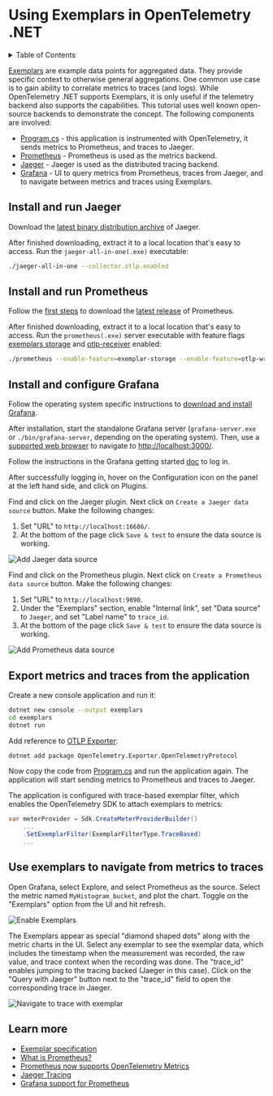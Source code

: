 # Using Exemplars in OpenTelemetry .NET

<!-- markdownlint-disable MD033 -->
<details>
<summary>Table of Contents</summary>

* [Install and run Jaeger](#install-and-run-jaeger)
* [Install and run Prometheus](#install-and-run-prometheus)
* [Install and configure Grafana](#install-and-configure-grafana)
* [Export metrics and traces from the
  application](#export-metrics-and-traces-from-the-application)
* [Use exemplars to navigate from metrics to
  traces](#use-exemplars-to-navigate-from-metrics-to-traces)
* [Learn more](#learn-more)

</details>
<!-- markdownlint-enable MD033 -->

[Exemplars](../customizing-the-sdk/README.md#exemplars) are example data points
for aggregated data. They provide specific context to otherwise general
aggregations. One common use case is to gain ability to correlate metrics to
traces (and logs). While OpenTelemetry .NET supports Exemplars, it is only
useful if the telemetry backend also supports the capabilities. This tutorial
uses well known open-source backends to demonstrate the concept. The following
components are involved:

* [Program.cs](./Program.cs) - this application is instrumented with
  OpenTelemetry, it sends metrics to Prometheus, and traces to Jaeger.
* [Prometheus](#install-and-run-prometheus) - Prometheus is used as the metrics
  backend.
* [Jaeger](#install-and-run-jaeger) - Jaeger is used as the distributed tracing
  backend.
* [Grafana](#install-and-configure-grafana) - UI to query metrics from
  Prometheus, traces from Jaeger, and to navigate between metrics and traces
  using Exemplars.

## Install and run Jaeger

Download the [latest binary distribution
archive](https://www.jaegertracing.io/download/) of Jaeger.

After finished downloading, extract it to a local location that's easy to
access. Run the `jaeger-all-in-one(.exe)` executable:

```sh
./jaeger-all-in-one --collector.otlp.enabled
```

## Install and run Prometheus

Follow the [first steps](https://prometheus.io/docs/introduction/first_steps/)
to download the [latest release](https://prometheus.io/download/) of Prometheus.

After finished downloading, extract it to a local location that's easy to
access. Run the `prometheus(.exe)` server executable with feature flags
[exemplars
storage](https://prometheus.io/docs/prometheus/latest/feature_flags/#exemplars-storage)
and
[otlp-receiver](https://prometheus.io/docs/prometheus/latest/feature_flags/#otlp-receiver)
enabled:

```sh
./prometheus --enable-feature=exemplar-storage --enable-feature=otlp-write-receiver
```

## Install and configure Grafana

Follow the operating system specific instructions to [download and install
Grafana](https://grafana.com/docs/grafana/latest/setup-grafana/installation/#supported-operating-systems).

After installation, start the standalone Grafana server (`grafana-server.exe` or
`./bin/grafana-server`, depending on the operating system). Then, use a
[supported web
browser](https://grafana.com/docs/grafana/latest/setup-grafana/installation/#supported-web-browsers)
to navigate to [http://localhost:3000/](http://localhost:3000/).

Follow the instructions in the Grafana getting started
[doc](https://grafana.com/docs/grafana/latest/getting-started/getting-started/#step-2-log-in)
to log in.

After successfully logging in, hover on the Configuration icon
on the panel at the left hand side, and click on Plugins.

Find and click on the Jaeger plugin. Next click on `Create a Jaeger data source`
button. Make the following changes:

1. Set "URL" to `http://localhost:16686/`.
2. At the bottom of the page click `Save & test` to ensure the data source is
   working.

![Add Jaeger data
source](https://github.com/open-telemetry/opentelemetry-dotnet/assets/17327289/8356dc1d-dad2-4c82-9936-9a84b51d12fa)

Find and click on the Prometheus plugin. Next click on
`Create a Prometheus data source` button. Make the following changes:

1. Set "URL" to `http://localhost:9090`.
2. Under the "Exemplars" section, enable "Internal link", set "Data source" to
   `Jaeger`, and set "Label name" to `trace_id`.
3. At the bottom of the page click `Save & test` to ensure the data source is
   working.

![Add Prometheus data
source](https://github.com/open-telemetry/opentelemetry-dotnet/assets/17327289/a137c4ac-dfd7-4d24-8811-208f66e67e37)

## Export metrics and traces from the application

Create a new console application and run it:

```sh
dotnet new console --output exemplars
cd exemplars
dotnet run
```

Add reference to [OTLP
Exporter](../../../src/OpenTelemetry.Exporter.OpenTelemetryProtocol/README.md):

```sh
dotnet add package OpenTelemetry.Exporter.OpenTelemetryProtocol
```

Now copy the code from [Program.cs](./Program.cs) and run the application again.
The application will start sending metrics to Prometheus and traces to Jaeger.

The application is configured with trace-based exemplar filter, which enables
the OpenTelemetry SDK to attach exemplars to metrics:

```csharp
var meterProvider = Sdk.CreateMeterProviderBuilder()
    ...
    .SetExemplarFilter(ExemplarFilterType.TraceBased)
    ...
```

## Use exemplars to navigate from metrics to traces

Open Grafana, select Explore, and select Prometheus as the source. Select the
metric named `MyHistogram_bucket`, and plot the chart. Toggle on the "Exemplars"
option from the UI and hit refresh.

![Enable
Exemplars](https://github.com/open-telemetry/opentelemetry-dotnet/assets/17327289/3c2dab2f-7a0a-419f-88fe-b8010b4c69f8)

The Exemplars appear as special "diamond shaped dots" along with the metric
charts in the UI. Select any exemplar to see the exemplar data, which includes
the timestamp when the measurement was recorded, the raw value, and trace
context when the recording was done. The "trace_id" enables jumping to the
tracing backed (Jaeger in this case). Click on the "Query with Jaeger" button
next to the "trace_id" field to open the corresponding trace in Jaeger.

![Navigate to trace with
exemplar](https://github.com/open-telemetry/opentelemetry-dotnet/assets/17327289/56bb5297-f744-41f3-bc35-8596392b8673)

## Learn more

* [Exemplar
  specification](https://github.com/open-telemetry/opentelemetry-specification/blob/main/specification/metrics/sdk.md#exemplar)
* [What is Prometheus?](https://prometheus.io/docs/introduction/overview/)
* [Prometheus now supports OpenTelemetry
  Metrics](https://horovits.medium.com/prometheus-now-supports-opentelemetry-metrics-83f85878e46a)
* [Jaeger Tracing](https://www.jaegertracing.io/)
* [Grafana support for
  Prometheus](https://prometheus.io/docs/visualization/grafana/#creating-a-prometheus-graph)
